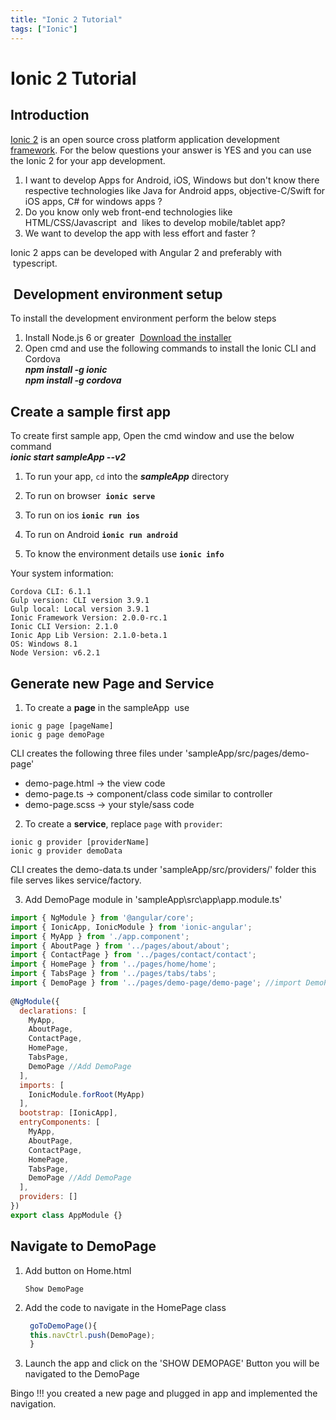 ```yaml
---
title: "Ionic 2 Tutorial"
tags: ["Ionic"]
---
```


<!--markdownlint-disable MD013 MD029 MD036 MD024 MD025 MD033 MD040 MD042 MD001 MD051 MD025 MD052-->

# Ionic 2 Tutorial

## Introduction

[Ionic 2](http://ionicframework.com/docs/v2/) is an open source cross platform application development [framework](http://ionicframework.com/). For the below questions your answer is YES and you can use the Ionic 2 for your app development.  

1. I want to develop Apps for Android, iOS, Windows but don't know there respective technologies like Java for Android apps, objective-C/Swift for iOS apps, C# for windows apps ?
2. Do you know only web front-end technologies like HTML/CSS/Javascript  and  likes to develop mobile/tablet app?
3. We want to develop the app with less effort and faster ?

Ionic 2 apps can be developed with Angular 2 and preferably with  typescript.  

##  Development environment setup

To install the development environment perform the below steps  

1. Install Node.js 6 or greater  [Download the installer](https://nodejs.org/en/)
2. Open cmd and use the following commands to install the Ionic CLI and Cordova  
            **_npm install -g ionic_**  
            **_npm install -g cordova_**

## Create a sample first app

To create first sample app, Open the cmd window and use the below command  
_**ionic start sampleApp --v2**_

1. To run your app, `cd` into the _**sampleApp**_ directory

2. To run on browser  **`ionic serve`**

3. To run on ios **`ionic run ios`**

4. To run on Android **`ionic run android`**

5. To know the environment details use **`ionic info`**  

Your system information:  

```  
Cordova CLI: 6.1.1  
Gulp version: CLI version 3.9.1  
Gulp local: Local version 3.9.1  
Ionic Framework Version: 2.0.0-rc.1  
Ionic CLI Version: 2.1.0  
Ionic App Lib Version: 2.1.0-beta.1  
OS: Windows 8.1  
Node Version: v6.2.1
````

## Generate new Page and Service

1. To create a **page** in the sampleApp  use

```
ionic g page [pageName]
ionic g page demoPage
```

CLI creates the following three files under 'sampleApp/src/pages/demo-page'

- demo-page.html -> the view code
- demo-page.ts -> component/class code similar to controller
- demo-page.scss -> your style/sass code

2. To create a **service**, replace `page` with `provider`:  

```
ionic g provider [providerName]
ionic g provider demoData
```

CLI creates the demo-data.ts under 'sampleApp/src/providers/' folder this file serves likes service/factory.  

3. Add DemoPage module in 'sampleApp\\src\\app\\app.module.ts'  

```js
import { NgModule } from '@angular/core';  
import { IonicApp, IonicModule } from 'ionic-angular';  
import { MyApp } from './app.component';  
import { AboutPage } from '../pages/about/about';  
import { ContactPage } from '../pages/contact/contact';  
import { HomePage } from '../pages/home/home';  
import { TabsPage } from '../pages/tabs/tabs';  
import { DemoPage } from '../pages/demo-page/demo-page'; //import DemoPage   
  
@NgModule({  
  declarations: [ 
    MyApp,  
    AboutPage,  
    ContactPage,  
    HomePage,  
    TabsPage,  
    DemoPage //Add DemoPage  
  ],  
  imports: [ 
    IonicModule.forRoot(MyApp)  
  ],  
  bootstrap: [IonicApp],  
  entryComponents: [ 
    MyApp,  
    AboutPage,  
    ContactPage,  
    HomePage,  
    TabsPage,  
    DemoPage //Add DemoPage  
  ],  
  providers: []  
})  
export class AppModule {}  
```

## Navigate to DemoPage

1. Add button on Home.html

    `Show DemoPage`

2. Add the code to navigate in the HomePage class

    ```js
     goToDemoPage(){  
     this.navCtrl.push(DemoPage);  
     }
    ```

3. Launch the app and click on the 'SHOW DEMOPAGE' Button you will be navigated to the DemoPage

Bingo !!! you created a new page and plugged in app and implemented the navigation.
